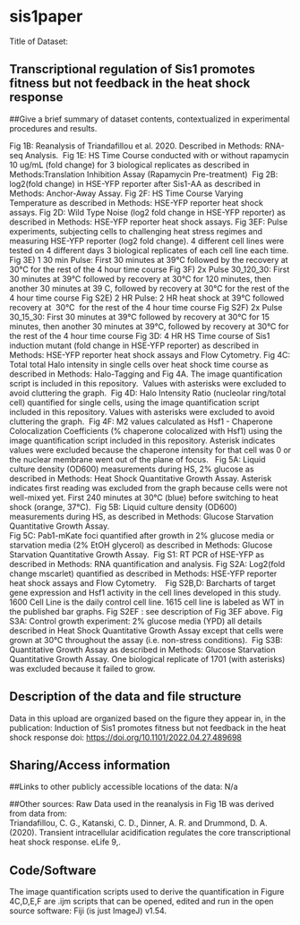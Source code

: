 # sis1paper

Title of Dataset:

Transcriptional regulation of Sis1 promotes fitness but not feedback in the heat shock response   						
---

##Give a brief summary of dataset contents, contextualized in experimental procedures and results.

Fig 1B: Reanalysis of Triandafillou et al. 2020. Described in Methods: RNA-seq Analysis. 
Fig 1E: HS Time Course conducted with or without rapamycin 10 ug/mL (fold change) for 3 biological replicates as described in Methods:Translation Inhibition Assay (Rapamycin Pre-treatment) 
Fig 2B: log2(fold change) in HSE-YFP reporter after Sis1-AA as described in Methods: Anchor-Away Assay.
Fig 2F: HS Time Course Varying Temperature as described in Methods: HSE-YFP reporter heat shock assays.
Fig 2D: Wild Type Noise (log2 fold change in HSE-YFP reporter) as described in Methods: HSE-YFP reporter heat shock assays.
Fig 3EF: Pulse experiments, subjecting cells to challenging heat stress regimes and measuring HSE-YFP reporter (log2 fold change). 4 different cell lines were tested on 4 different days
3 biological replicates of each cell line each time.
Fig 3E) 1 30 min Pulse: First 30 minutes at 39°C followed by the recovery at 30°C for the rest of the 4 hour time course
Fig 3F) 2x Pulse 30_120_30: First 30 minutes at 39°C followed by recovery at 30°C for 120 minutes, then another 30 minutes at 39 C, followed by recovery at 30°C for the rest of the 4 hour time course
Fig S2E) 2 HR Pulse: 2 HR heat shock at 39°C followed recovery at  30°C  for the rest of the 4 hour time course
Fig S2F) 2x Pulse 30_15_30: First 30 minutes at 39°C followed by recovery at 30°C for 15 minutes, then another 30 minutes at 39°C, followed by recovery at 30°C for the rest of the 4 hour time course
Fig 3D: 4 HR HS Time course of Sis1 induction mutant (fold change in HSE-YFP reporter) as described in Methods: HSE-YFP reporter heat shock assays and Flow Cytometry.
Fig 4C: Total total Halo intensity in single cells over heat shock time course as described in Methods: Halo-Tagging and Fig 4A. The image quantification script is included in this repository. 
Values with asterisks were excluded to avoid cluttering the graph. 
Fig 4D: Halo Intensity Ratio (nucleolar ring/total cell) quantified for single cells, using the image quantification script included in this repository. Values with asterisks were excluded to avoid cluttering the graph. 
Fig 4F: M2 values calculated as Hsf1 - Chaperone Colocalization Coefficients (% chaperone colocalized with Hsf1) using the image quantification script included in this repository. Asterisk indicates values were excluded because the chaperone intensity for that cell was 0 or the nuclear membrane went out of the plane of focus.  
Fig 5A: Liquid culture density (OD600) measurements during HS, 2% glucose as described in Methods: Heat Shock Quantitative Growth Assay. Asterisk indicates first reading was excluded from the graph because cells were not well-mixed yet. First 240 minutes at 30°C (blue) before switching to heat shock (orange, 37°C). 
Fig 5B: Liquid culture density (OD600) measurements during HS, as described in Methods: Glucose Starvation Quantitative Growth Assay.				
Fig 5C: Pab1-mKate foci quantified after growth in 2% glucose media or starvation media (2% EtOH glycerol) as described in Methods: Glucose Starvation Quantitative Growth Assay.  	Fig S1: RT PCR of HSE-YFP as described in Methods: RNA quantification and analysis.
Fig S2A: Log2(fold change mscarlet) quantified as described in Methods: HSE-YFP reporter heat shock assays and Flow Cytometry.  	 
Fig S2B,D: Barcharts of target gene expression and Hsf1 activity in the cell lines developed in this study. 1600 Cell Line is the daily control cell line. 1615 cell line is labeled as WT in the published bar graphs.
Fig S2EF : see description of Fig 3EF above.
Fig S3A: Control growth experiment: 2% glucose media (YPD) all details described in Heat Shock Quantitative Growth Assay except that cells were grown at 30°C throughout the assay (i.e. non-stress conditions). 
Fig S3B: Quantitative Growth Assay as described in Methods: Glucose Starvation Quantitative Growth Assay. One biological replicate of 1701 (with asterisks) was excluded because it failed to grow. 

## Description of the data and file structure

Data in this upload are organized based on the figure they appear in, in the publication: Induction of Sis1 promotes fitness but not feedback in the heat shock response
doi: https://doi.org/10.1101/2022.04.27.489698

## Sharing/Access information

##Links to other publicly accessible locations of the data:
N/a

##Other sources:
Raw Data used in the reanalysis in Fig 1B was derived from data from:								
Triandafillou, C. G., Katanski, C. D., Dinner, A. R. and Drummond, D. A. (2020). Transient intracellular acidification regulates the core transcriptional heat shock response. eLife 9,.   						
## Code/Software
The image quantification scripts used to derive the quantification in Figure 4C,D,E,F are .ijm scripts that can be opened, edited and run in the open source software: Fiji (is just ImageJ) v1.54. 

